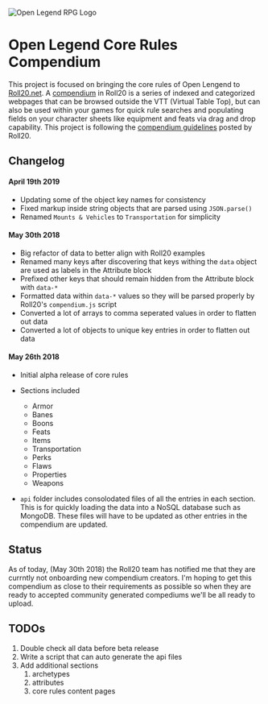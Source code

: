 ![Open Legend RPG Logo](http://www.openlegendrpg.com/assets/img/open_legend_lg_logo.png)

# Open Legend Core Rules Compendium
This project is focused on bringing the core rules of Open Lengend to [Roll20.net](https://www.roll20.net). A [compendium](https://wiki.roll20.net/Compendium) in Roll20 is a series of indexed and categorized webpages that can be browsed outside the VTT (Virtual Table Top), but can also be used within your games for quick rule searches and populating fields on your character sheets like equipment and feats via drag and drop capability. This project is following the [compendium guidelines](https://wiki.roll20.net/Building_Compendiums) posted by Roll20.

## Changelog

#### April 19th 2019
- Updating some of the object key names for consistency
- Fixed markup inside string objects that are parsed using `JSON.parse()`
- Renamed `Mounts & Vehicles` to `Transportation` for simplicity

#### May 30th 2018
- Big refactor of data to better align with Roll20 examples
- Renamed many keys after discovering that keys withing the `data` object are used as labels in the Attribute block
- Prefixed other keys that should remain hidden from the Attribute block with `data-*`
- Formatted data within `data-*` values so they will be parsed properly by Roll20's `compendium.js` script
- Converted a lot of arrays to comma seperated values in order to flatten out data
- Converted a lot of objects to unique key entries in order to flatten out data

#### May 26th 2018
-  Initial alpha release of core rules
-  Sections included
    -  Armor
    -  Banes
    -  Boons
    -  Feats
    -  Items
    -  Transportation
    -  Perks
    -  Flaws
    -  Properties
    -  Weapons

-  `api` folder includes consolodated files of all the entries in each section. This is for quickly loading the data into a NoSQL database such as MongoDB. These files will have to be updated as other entries in the compendium are updated.

## Status
As of today, (May 30th 2018) the Roll20 team has notified me that they are currntly not onboarding new compendium creators. I'm hoping to get this compendium as close to their requirements as possible so when they are ready to accepted community generated compediums we'll be all ready to upload.

## TODOs
1. Double check all data before beta release
2. Write a script that can auto generate the api files
3. Add additional sections
    1. archetypes
    2. attributes
    3. core rules content pages